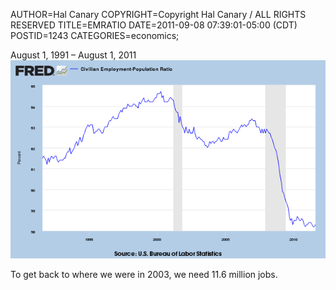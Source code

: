 AUTHOR=Hal Canary
COPYRIGHT=Copyright Hal Canary / ALL RIGHTS RESERVED
TITLE=EMRATIO
DATE=2011-09-08 07:39:01-05:00 (CDT)
POSTID=1243
CATEGORIES=economics;

August 1, 1991 – August 1, 2011  
[![[]](/images/62d1d641c6727edae990b1273edb153a1129aec4.png)](http://research.stlouisfed.org/fred2/graph/?g=246)

To get back to where we were in 2003, we need 11.6 million jobs.
